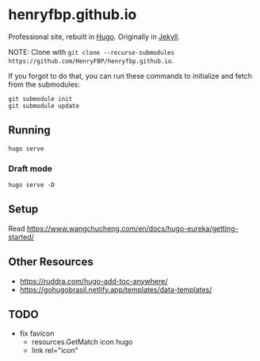 # henryfbp.github.io

Professional site, rebuilt in [Hugo](https://gohugo.io/). Originally in [Jekyll](https://jekyllrb.com/).

NOTE: Clone with `git clone --recurse-submodules https://github.com/HenryFBP/henryfbp.github.io`.

If you forgot to do that, you can run these commands to initialize and fetch from the submodules:

    git submodule init
    git submodule update

## Running

    hugo serve 

### Draft mode

    hugo serve -D

## Setup

Read <https://www.wangchucheng.com/en/docs/hugo-eureka/getting-started/>

## Other Resources

- <https://ruddra.com/hugo-add-toc-anywhere/>
- <https://gohugobrasil.netlify.app/templates/data-templates/>

## TODO

-   fix favicon
    -   resources.GetMatch icon hugo
    -   link rel="icon"